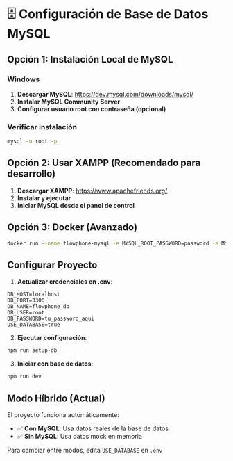 # 🗄️ Configuración de Base de Datos MySQL

## Opción 1: Instalación Local de MySQL

### Windows
1. **Descargar MySQL**: https://dev.mysql.com/downloads/mysql/
2. **Instalar MySQL Community Server**
3. **Configurar usuario root con contraseña (opcional)**

### Verificar instalación
```bash
mysql -u root -p
```

## Opción 2: Usar XAMPP (Recomendado para desarrollo)

1. **Descargar XAMPP**: https://www.apachefriends.org/
2. **Instalar y ejecutar**
3. **Iniciar MySQL desde el panel de control**

## Opción 3: Docker (Avanzado)

```bash
docker run --name flowphone-mysql -e MYSQL_ROOT_PASSWORD=password -e MYSQL_DATABASE=flowphone_db -p 3306:3306 -d mysql:8.0
```

## Configurar Proyecto

1. **Actualizar credenciales en .env**:
```env
DB_HOST=localhost
DB_PORT=3306
DB_NAME=flowphone_db
DB_USER=root
DB_PASSWORD=tu_password_aqui
USE_DATABASE=true
```

2. **Ejecutar configuración**:
```bash
npm run setup-db
```

3. **Iniciar con base de datos**:
```bash
npm run dev
```

## Modo Híbrido (Actual)

El proyecto funciona automáticamente:
- ✅ **Con MySQL**: Usa datos reales de la base de datos
- ✅ **Sin MySQL**: Usa datos mock en memoria

Para cambiar entre modos, edita `USE_DATABASE` en `.env`
